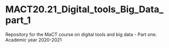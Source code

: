# MACT20.21_Digital_tools_Big_Data_part_1
Repository for the MaCT course on digital tools and big data - Part one. Academic year 2020-2021
